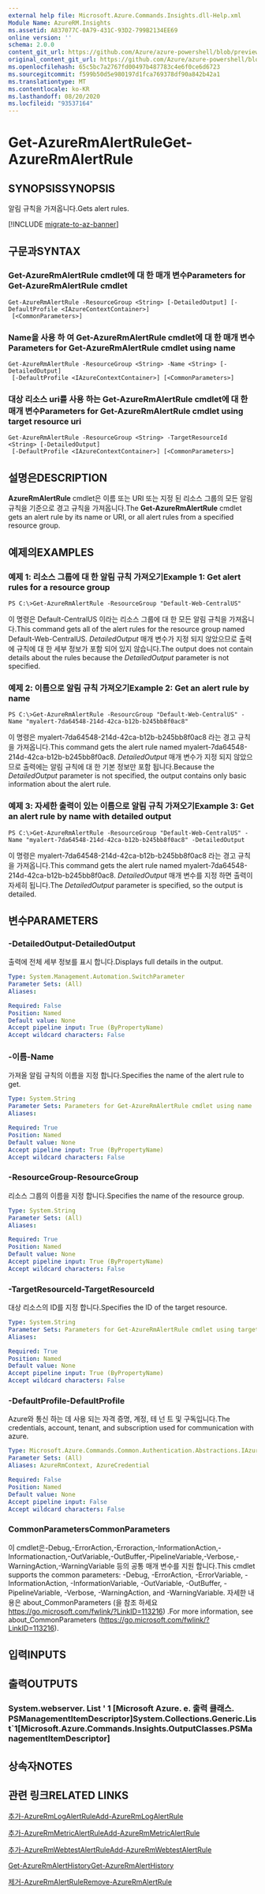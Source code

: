```yaml
---
external help file: Microsoft.Azure.Commands.Insights.dll-Help.xml
Module Name: AzureRM.Insights
ms.assetid: A837077C-0A79-431C-93D2-799B2134EE69
online version: ''
schema: 2.0.0
content_git_url: https://github.com/Azure/azure-powershell/blob/preview/src/ResourceManager/Insights/Commands.Insights/help/Get-AzureRmAlertRule.md
original_content_git_url: https://github.com/Azure/azure-powershell/blob/preview/src/ResourceManager/Insights/Commands.Insights/help/Get-AzureRmAlertRule.md
ms.openlocfilehash: 65c5bc7a2767fd00497b487783c4e6f0ce6d6723
ms.sourcegitcommit: f599b50d5e980197d1fca769378df90a842b42a1
ms.translationtype: MT
ms.contentlocale: ko-KR
ms.lasthandoff: 08/20/2020
ms.locfileid: "93537164"
---
```

# <span data-ttu-id="b7888-101">Get-AzureRmAlertRule</span><span class="sxs-lookup"><span data-stu-id="b7888-101">Get-AzureRmAlertRule</span></span>

## <span data-ttu-id="b7888-102">SYNOPSIS</span><span class="sxs-lookup"><span data-stu-id="b7888-102">SYNOPSIS</span></span>
<span data-ttu-id="b7888-103">알림 규칙을 가져옵니다.</span><span class="sxs-lookup"><span data-stu-id="b7888-103">Gets alert rules.</span></span>

[!INCLUDE [migrate-to-az-banner](../../includes/migrate-to-az-banner.md)]

## <span data-ttu-id="b7888-104">구문과</span><span class="sxs-lookup"><span data-stu-id="b7888-104">SYNTAX</span></span>

### <span data-ttu-id="b7888-105">Get-AzureRmAlertRule cmdlet에 대 한 매개 변수</span><span class="sxs-lookup"><span data-stu-id="b7888-105">Parameters for Get-AzureRmAlertRule cmdlet</span></span>
```
Get-AzureRmAlertRule -ResourceGroup <String> [-DetailedOutput] [-DefaultProfile <IAzureContextContainer>]
 [<CommonParameters>]
```

### <span data-ttu-id="b7888-106">Name을 사용 하 여 Get-AzureRmAlertRule cmdlet에 대 한 매개 변수</span><span class="sxs-lookup"><span data-stu-id="b7888-106">Parameters for Get-AzureRmAlertRule cmdlet using name</span></span>
```
Get-AzureRmAlertRule -ResourceGroup <String> -Name <String> [-DetailedOutput]
 [-DefaultProfile <IAzureContextContainer>] [<CommonParameters>]
```

### <span data-ttu-id="b7888-107">대상 리소스 uri를 사용 하는 Get-AzureRmAlertRule cmdlet에 대 한 매개 변수</span><span class="sxs-lookup"><span data-stu-id="b7888-107">Parameters for Get-AzureRmAlertRule cmdlet using target resource uri</span></span>
```
Get-AzureRmAlertRule -ResourceGroup <String> -TargetResourceId <String> [-DetailedOutput]
 [-DefaultProfile <IAzureContextContainer>] [<CommonParameters>]
```

## <span data-ttu-id="b7888-108">설명은</span><span class="sxs-lookup"><span data-stu-id="b7888-108">DESCRIPTION</span></span>
<span data-ttu-id="b7888-109">**AzureRmAlertRule** cmdlet은 이름 또는 URI 또는 지정 된 리소스 그룹의 모든 알림 규칙을 기준으로 경고 규칙을 가져옵니다.</span><span class="sxs-lookup"><span data-stu-id="b7888-109">The **Get-AzureRmAlertRule** cmdlet gets an alert rule by its name or URI, or all alert rules from a specified resource group.</span></span>

## <span data-ttu-id="b7888-110">예제의</span><span class="sxs-lookup"><span data-stu-id="b7888-110">EXAMPLES</span></span>

### <span data-ttu-id="b7888-111">예제 1: 리소스 그룹에 대 한 알림 규칙 가져오기</span><span class="sxs-lookup"><span data-stu-id="b7888-111">Example 1: Get alert rules for a resource group</span></span>
```
PS C:\>Get-AzureRmAlertRule -ResourceGroup "Default-Web-CentralUS"
```

<span data-ttu-id="b7888-112">이 명령은 Default-CentralUS 이라는 리소스 그룹에 대 한 모든 알림 규칙을 가져옵니다.</span><span class="sxs-lookup"><span data-stu-id="b7888-112">This command gets all of the alert rules for the resource group named Default-Web-CentralUS.</span></span>
<span data-ttu-id="b7888-113">*DetailedOutput* 매개 변수가 지정 되지 않았으므로 출력에 규칙에 대 한 세부 정보가 포함 되어 있지 않습니다.</span><span class="sxs-lookup"><span data-stu-id="b7888-113">The output does not contain details about the rules because the *DetailedOutput* parameter is not specified.</span></span>

### <span data-ttu-id="b7888-114">예제 2: 이름으로 알림 규칙 가져오기</span><span class="sxs-lookup"><span data-stu-id="b7888-114">Example 2: Get an alert rule by name</span></span>
```
PS C:\>Get-AzureRmAlertRule -ResourcGroup "Default-Web-CentralUS" -Name "myalert-7da64548-214d-42ca-b12b-b245bb8f0ac8"
```

<span data-ttu-id="b7888-115">이 명령은 myalert-7da64548-214d-42ca-b12b-b245bb8f0ac8 라는 경고 규칙을 가져옵니다.</span><span class="sxs-lookup"><span data-stu-id="b7888-115">This command gets the alert rule named myalert-7da64548-214d-42ca-b12b-b245bb8f0ac8.</span></span>
<span data-ttu-id="b7888-116">*DetailedOutput* 매개 변수가 지정 되지 않았으므로 출력에는 알림 규칙에 대 한 기본 정보만 포함 됩니다.</span><span class="sxs-lookup"><span data-stu-id="b7888-116">Because the *DetailedOutput* parameter is not specified, the output contains only basic information about the alert rule.</span></span>

### <span data-ttu-id="b7888-117">예제 3: 자세한 출력이 있는 이름으로 알림 규칙 가져오기</span><span class="sxs-lookup"><span data-stu-id="b7888-117">Example 3: Get an alert rule by name with detailed output</span></span>
```
PS C:\>Get-AzureRmAlertRule -ResourceGroup "Default-Web-CentralUS" -Name "myalert-7da64548-214d-42ca-b12b-b245bb8f0ac8" -DetailedOutput
```

<span data-ttu-id="b7888-118">이 명령은 myalert-7da64548-214d-42ca-b12b-b245bb8f0ac8 라는 경고 규칙을 가져옵니다.</span><span class="sxs-lookup"><span data-stu-id="b7888-118">This command gets the alert rule named myalert-7da64548-214d-42ca-b12b-b245bb8f0ac8.</span></span>
<span data-ttu-id="b7888-119">*DetailedOutput* 매개 변수를 지정 하면 출력이 자세히 됩니다.</span><span class="sxs-lookup"><span data-stu-id="b7888-119">The *DetailedOutput* parameter is specified, so the output is detailed.</span></span>

## <span data-ttu-id="b7888-120">변수</span><span class="sxs-lookup"><span data-stu-id="b7888-120">PARAMETERS</span></span>

### <span data-ttu-id="b7888-121">-DetailedOutput</span><span class="sxs-lookup"><span data-stu-id="b7888-121">-DetailedOutput</span></span>
<span data-ttu-id="b7888-122">출력에 전체 세부 정보를 표시 합니다.</span><span class="sxs-lookup"><span data-stu-id="b7888-122">Displays full details in the output.</span></span>

```yaml
Type: System.Management.Automation.SwitchParameter
Parameter Sets: (All)
Aliases: 

Required: False
Position: Named
Default value: None
Accept pipeline input: True (ByPropertyName)
Accept wildcard characters: False
```

### <span data-ttu-id="b7888-123">-이름</span><span class="sxs-lookup"><span data-stu-id="b7888-123">-Name</span></span>
<span data-ttu-id="b7888-124">가져올 알림 규칙의 이름을 지정 합니다.</span><span class="sxs-lookup"><span data-stu-id="b7888-124">Specifies the name of the alert rule to get.</span></span>

```yaml
Type: System.String
Parameter Sets: Parameters for Get-AzureRmAlertRule cmdlet using name
Aliases: 

Required: True
Position: Named
Default value: None
Accept pipeline input: True (ByPropertyName)
Accept wildcard characters: False
```

### <span data-ttu-id="b7888-125">-ResourceGroup</span><span class="sxs-lookup"><span data-stu-id="b7888-125">-ResourceGroup</span></span>
<span data-ttu-id="b7888-126">리소스 그룹의 이름을 지정 합니다.</span><span class="sxs-lookup"><span data-stu-id="b7888-126">Specifies the name of the resource group.</span></span>

```yaml
Type: System.String
Parameter Sets: (All)
Aliases: 

Required: True
Position: Named
Default value: None
Accept pipeline input: True (ByPropertyName)
Accept wildcard characters: False
```

### <span data-ttu-id="b7888-127">-TargetResourceId</span><span class="sxs-lookup"><span data-stu-id="b7888-127">-TargetResourceId</span></span>
<span data-ttu-id="b7888-128">대상 리소스의 ID를 지정 합니다.</span><span class="sxs-lookup"><span data-stu-id="b7888-128">Specifies the ID of the target resource.</span></span>

```yaml
Type: System.String
Parameter Sets: Parameters for Get-AzureRmAlertRule cmdlet using target resource uri
Aliases: 

Required: True
Position: Named
Default value: None
Accept pipeline input: True (ByPropertyName)
Accept wildcard characters: False
```

### <span data-ttu-id="b7888-129">-DefaultProfile</span><span class="sxs-lookup"><span data-stu-id="b7888-129">-DefaultProfile</span></span>
<span data-ttu-id="b7888-130">Azure와 통신 하는 데 사용 되는 자격 증명, 계정, 테 넌 트 및 구독입니다.</span><span class="sxs-lookup"><span data-stu-id="b7888-130">The credentials, account, tenant, and subscription used for communication with azure.</span></span>

```yaml
Type: Microsoft.Azure.Commands.Common.Authentication.Abstractions.IAzureContextContainer
Parameter Sets: (All)
Aliases: AzureRmContext, AzureCredential

Required: False
Position: Named
Default value: None
Accept pipeline input: False
Accept wildcard characters: False
```

### <span data-ttu-id="b7888-131">CommonParameters</span><span class="sxs-lookup"><span data-stu-id="b7888-131">CommonParameters</span></span>
<span data-ttu-id="b7888-132">이 cmdlet은-Debug,-ErrorAction,-Erroraction,-InformationAction,-Informationaction,-OutVariable,-OutBuffer,-PipelineVariable,-Verbose,-WarningAction,-WarningVariable 등의 공통 매개 변수를 지원 합니다.</span><span class="sxs-lookup"><span data-stu-id="b7888-132">This cmdlet supports the common parameters: -Debug, -ErrorAction, -ErrorVariable, -InformationAction, -InformationVariable, -OutVariable, -OutBuffer, -PipelineVariable, -Verbose, -WarningAction, and -WarningVariable.</span></span> <span data-ttu-id="b7888-133">자세한 내용은 about_CommonParameters (을 참조 하세요 https://go.microsoft.com/fwlink/?LinkID=113216) .</span><span class="sxs-lookup"><span data-stu-id="b7888-133">For more information, see about_CommonParameters (https://go.microsoft.com/fwlink/?LinkID=113216).</span></span>

## <span data-ttu-id="b7888-134">입력</span><span class="sxs-lookup"><span data-stu-id="b7888-134">INPUTS</span></span>

## <span data-ttu-id="b7888-135">출력</span><span class="sxs-lookup"><span data-stu-id="b7888-135">OUTPUTS</span></span>

### <span data-ttu-id="b7888-136">System.webserver. List ' 1 [Microsoft Azure. e. 출력 클래스. PSManagementItemDescriptor]</span><span class="sxs-lookup"><span data-stu-id="b7888-136">System.Collections.Generic.List\`1[Microsoft.Azure.Commands.Insights.OutputClasses.PSManagementItemDescriptor]</span></span>

## <span data-ttu-id="b7888-137">상속자</span><span class="sxs-lookup"><span data-stu-id="b7888-137">NOTES</span></span>

## <span data-ttu-id="b7888-138">관련 링크</span><span class="sxs-lookup"><span data-stu-id="b7888-138">RELATED LINKS</span></span>

[<span data-ttu-id="b7888-139">추가-AzureRmLogAlertRule</span><span class="sxs-lookup"><span data-stu-id="b7888-139">Add-AzureRmLogAlertRule</span></span>](./Add-AzureRmLogAlertRule.md)

[<span data-ttu-id="b7888-140">추가-AzureRmMetricAlertRule</span><span class="sxs-lookup"><span data-stu-id="b7888-140">Add-AzureRmMetricAlertRule</span></span>](./Add-AzureRmMetricAlertRule.md)

[<span data-ttu-id="b7888-141">추가-AzureRmWebtestAlertRule</span><span class="sxs-lookup"><span data-stu-id="b7888-141">Add-AzureRmWebtestAlertRule</span></span>](./Add-AzureRmWebtestAlertRule.md)

[<span data-ttu-id="b7888-142">Get-AzureRmAlertHistory</span><span class="sxs-lookup"><span data-stu-id="b7888-142">Get-AzureRmAlertHistory</span></span>](./Get-AzureRmAlertHistory.md)

[<span data-ttu-id="b7888-143">제거-AzureRmAlertRule</span><span class="sxs-lookup"><span data-stu-id="b7888-143">Remove-AzureRmAlertRule</span></span>](./Remove-AzureRmAlertRule.md)


